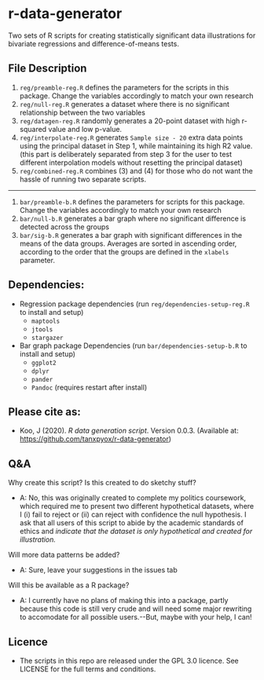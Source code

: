 # r-data-generator
Two sets of R scripts for creating statistically significant data illustrations for bivariate regressions and difference-of-means tests.

## File Description
1. `reg/preamble-reg.R` defines the parameters for the scripts in this package. Change the variables accordingly to match your own research
2. `reg/null-reg.R` generates a dataset where there is no significant relationship between the two variables
3. `reg/datagen-reg.R` randomly generates a 20-point dataset with high r-squared value and low p-value.
4. `reg/interpolate-reg.R` generates `Sample size - 20` extra data points using the principal dataset in Step 1, while maintaining its high R2 value. (this part is deliberately separated from step 3 for the user to test different interpolation models without resetting the principal dataset)
5. `reg/combined-reg.R` combines (3) and (4) for those who do not want the hassle of running two separate scripts.
---
1. `bar/preamble-b.R` defines the parameters for scripts for this package. Change the variables accordingly to match your own research
2. `bar/null-b.R` generates a bar graph where no significant difference is detected across the groups
3. `bar/sig-b.R` generates a bar graph with significant differences in the means of the data groups. Averages are sorted in ascending order, according to the order that the groups are defined in the `xlabels` parameter.

## Dependencies:
* Regression package dependencies (run `reg/dependencies-setup-reg.R` to install and setup)
  * `maptools`
  * `jtools`
  * `stargazer`
* Bar graph package Dependencies (run `bar/dependencies-setup-b.R` to install and setup)
  * `ggplot2`
  * `dplyr`
  * `pander`
  * `Pandoc` (requires restart after install)

## Please cite as:
* Koo, J (2020). *R data generation script*. Version 0.0.3. (Available at: https://github.com/tanxpyox/r-data-generator)

## Q&A
Why create this script? Is this created to do sketchy stuff?
* A: No, this was originally created to complete my politics coursework, which required me to present two different hypothetical datasets, where I (i) fail to reject or (ii) can reject with confidence the null hypothesis. I ask that all users of this script to abide by the academic standards of ethics and *indicate that the dataset is only hypothetical and created for illustration.*

Will more data patterns be added?
* A: Sure, leave your suggestions in the issues tab

Will this be available as a R package?
* A: I currently have no plans of making this into a package, partly because this code is still very crude and will need some major rewriting to accomodate for all possible users.--But, maybe with your help, I can!

## Licence
* The scripts in this repo are released under the GPL 3.0 licence. See LICENSE for the full terms and conditions.

